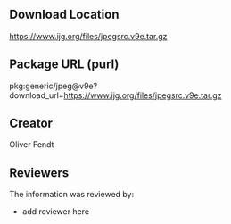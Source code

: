 ## Download Location

https://www.ijg.org/files/jpegsrc.v9e.tar.gz

## Package URL (purl)

pkg:generic/jpeg@v9e?download_url=https://www.ijg.org/files/jpegsrc.v9e.tar.gz

## Creator

Oliver Fendt

## Reviewers

The information was reviewed by:

* add reviewer here
